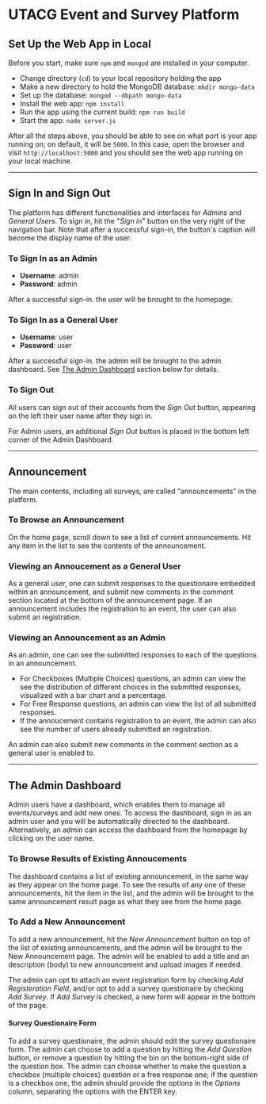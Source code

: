 # UTACG Event and Survey Platform

## Set Up the Web App in Local

Before you start, make sure `npm` and `mongod` are installed in your computer.

- Change directory (`cd`) to your local repository holding the app
- Make a new directory to hold the MongoDB database: `mkdir mongo-data`
- Set up the database: `mongod --dbpath mongo-data`
- Install the web app: `npm install`
- Run the app using the current build: `npm run build`
- Start the app: `node server.js`

After all the steps above, you should be able to see on what port is your app running on; on default, it will be `5000`. In this case, open the browser and visit `http://localhost:5000` and you should see the web app running on your local machine.

---

## Sign In and Sign Out

The platform has different functionalities and interfaces for _Admins_ and _General Users_. To sign in, hit the "_Sign in_" button on the very right of the navigation bar. Note that after a successful sign-in, the button's caption will become the display name of the user.

### To Sign In as an Admin

- **Username**: admin
- **Password**: admin

After a successful sign-in. the user will be brought to the homepage.

### To Sign In as a General User

- **Username**: user
- **Password**: user

After a successful sign-in. the admin will be brought to the admin dashboard. See [The Admin Dashboard](#the-admin-dashboard) section below for details.

### To Sign Out

All users can sign out of their accounts from the _Sign Out_ button, appearing on the left their user name after they sign in.

For Admin users, an additional _Sign Out_ button is placed in the bottom left corner of the Admin Dashboard.

---

## Announcement

The main contents, including all surveys, are called "announcements" in the platform.

### To Browse an Announcement

On the home page, scroll down to see a list of current announcements. Hit any item in the list to see the contents of the announcement.

### Viewing an Annoucement as a General User

As a general user, one can submit responses to the questionaire embedded within an announcement, and submit new comments in the comment section located at the bottom of the announcement page. If an announcement includes the registration to an event, the user can also submit an registration.

### Viewing an Announcement as an Admin

As an admin, one can see the submitted responses to each of the questions in an announcement.

- For Checkboxes (Multiple Choices) questions, an admin can view the see the distribution of different choices in the submitted responses, visualized with a bar chart and a percentage.
- For Free Response questions, an admin can view the list of all submitted responses.
- If the annoucement contains registration to an event, the admin can also see the number of users already submitted an registration.

An admin can also submit new comments in the comment section as a general user is enabled to.

---

## The Admin Dashboard

Admin users have a dashboard, which enables them to manage all events/surveys and add new ones. To access the dashboard, sign in as an admin user and you will be automatically directed to the dashboard. Alternatively, an admin can access the dashboard from the homepage by clicking on the user name.

### To Browse Results of Existing Annoucements

The dashboard contains a list of existing announcement, in the same way as they appear on the home page. To see the results of any one of these announcements, hit the item in the list, and the admin will be brought to the same announcement result page as what they see from the home page.

### To Add a New Announcement

To add a new announcement, hit the _New Announcement_ button on top of the list of existing announcements, and the admin will be brought to the New Announcement page. The admin will be enabled to add a title and an description (body) to new announcement and upload images if needed.

The admin can opt to attach an event registration form by checking _Add Registeration Field_, and/or opt to add a survey questionaire by checking _Add Survey_. If _Add Survey_ is checked, a new form will appear in the bottom of the page.

#### Survey Questionaire Form

To add a survey questionaire, the admin should edit the survey questionaire form. The admin can choose to add a question by hitting the _Add Question_ button, or remove a question by hitting the bin on the bottom-right side of the question box. The admin can choose whether to make the question a checkbox (multiple choices) question or a free response one; if the question is a checkbox one, the admin should provide the options in the _Options_ column, separating the options with the ENTER key.
